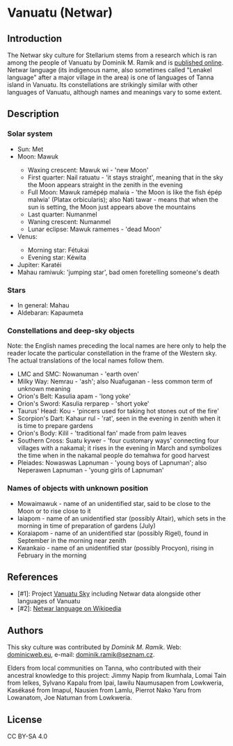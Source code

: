 # Vanuatu (Netwar)

## Introduction

The Netwar sky culture for Stellarium stems from a research which is ran among the people of Vanuatu by Dominik M. Ramík and is [published online](http://dominicweb.eu/en/vanuatu-sky/). Netwar language (its indigenous name, also sometimes called "Lenakel language" after a major village in the area) is one of languages of Tanna island in Vanuatu. Its constellations are strikingly similar with other languages of Vanuatu, although names and meanings vary to some extent.

## Description

### Solar system

<ul> <li>Sun: Met</li> <li>Moon: Mawuk</li>

 - Waxing crescent: Mawuk wi - 'new Moon'
 - First quarter: Nail ratuatu - 'it stays straight', meaning that in the sky the Moon appears straight in the zenith in the evening
 - Full Moon: Mawuk ramépép malwia - 'the Moon is like the fish épép malwia' (Platax orbicularis); also Nati tawar - means that when the sun is setting, the Moon just appears above the mountains
 - Last quarter: Numanmel
 - Waning crescent: Numanmel
 - Lunar eclipse: Mawuk ramemes - 'dead Moon'

 <li>Venus:</li>

 - Morning star: Fétukai
 - Evening star: Kéwita

 <li>Jupiter: Karatéi</li> <li>Mahau ramiwuk: 'jumping star', bad omen foretelling someone's death</li> </ul>

### Stars

 - In general: Mahau
 - Aldebaran: Kapaumeta

### Constellations and deep-sky objects

Note: the English names preceding the local names are here only to help the reader locate the particular constellation in the frame of the Western sky. The actual translations of the local names follow them.

 - LMC and SMC: Nowanuman - 'earth oven'
 - Milky Way: Nemrau - 'ash'; also Nuafuganan - less common term of unknown meaning
 - Orion's Belt: Kasulia apam - 'long yoke'
 - Orion's Sword: Kasulia rerparep - 'short yoke'
 - Taurus' Head: Kou - 'pincers used for taking hot stones out of the fire'
 - Scorpion's Dart: Kahaur rul - 'rat', seen in the evening in zenith when it is time to prepare gardens
 - Orion's Body: Kilil - 'traditional fan' made from palm leaves
 - Southern Cross: Suatu kywer - 'four customary ways' connecting four villages with a nakamal; it rises in the evening in March and symbolizes the time when in the nakamal people do temahwa for good harvest
 - Pleiades: Nowaswas Lapnuman - 'young boys of Lapnuman'; also Neperawen Lapnuman - 'young girls of Lapnuman'

### Names of objects with unknown position

 - Mowaimawuk - name of an unidentified star, said to be close to the Moon or to rise close to it
 - Iaiapom - name of an unidentified star (possibly Altair), which sets in the morning in time of preparation of gardens (July)
 - Koraiapom - name of an unidentified star (possibly Rigel), found in September in the morning near zenith
 - Kwankaio - name of an unidentified star (possibly Procyon), rising in February in the morning

## References

 - [#1]: Project [Vanuatu Sky](http://dominicweb.eu/en/vanuatu-sky/) including Netwar data alongside other languages of Vanuatu
 - [#2]: [Netwar language on Wikipedia](https://en.wikipedia.org/wiki/Lenakel_language)

## Authors

This sky culture was contributed by *Dominik M. Ramík*. Web: [dominicweb.eu](http://dominicweb.eu), e-mail: [dominik.ramik@seznam.cz](mailto:dominik.ramik@seznam.cz).

Elders from local communities on Tanna, who contributed with their ancestral knowledge to this project: Jimmy Napip from Ikumhala, Lomai Tain from Ielkes, Sylvano Kapalu from Ipai, Iawilu Naumusapen from Lowkweria, Kasékasé from Imapul, Nausien from Lamlu, Pierrot Nako Yaru from Lowanatom, Joe Natuman from Lowkweria.

## License

CC BY-SA 4.0
